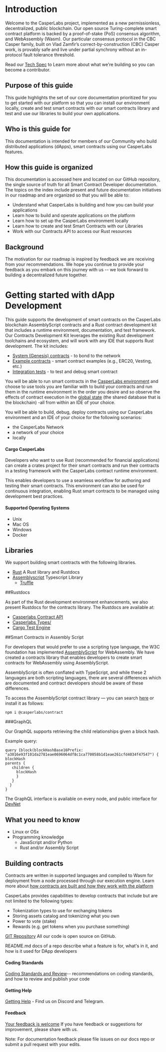 Introduction
============

Welcome to the CasperLabs project, implemented as a new permissionless, decentralized, public blockchain. Our open source Turing-complete smart contract platform is backed by a proof-of-stake (PoS) consensus algorithm, and WebAssembly (Wasm). Our particular consensus protocol in the CBC Casper family, built on Vlad Zamfir’s correct-by-construction (CBC) Casper work, is provably safe and live under partial synchrony without an in-protocol fault tolerance threshold.

Read our [Tech Spec](https://techspec.casperlabs.io/en/latest/) to Learn more about what we're building so you can become a contributor.

## Purpose of this guide

This guide highlights the set of our core documentation prioritized for you to get started with our platform so that you can install our environment locally, create and test smart contracts with our smart contracts library and test and use our libraries to build your own applications.

## Who is this guide for
This documentation is intended for members of our Community who build distributed applications (dApps), smart contracts using our CasperLabs features.

## How this guide is organized

This documentation is accessed here and located on our GitHub repository, the single source of truth for all Smart Contract Developer documentation. The topics on the index include present and future documentation initiatives in our roadmap and are organized so that you will be able to:

- Understand what CasperLabs is building and how you can build your applications
- Learn how to build and operate applications on the platform
- Learn how to set up the CasperLabs environment locally
- Learn how to create and test Smart Contracts with our Libraries
- Work with our Contracts API to access our Rust resources

## Background
The motivation for our roadmap is inspired by feedback we are receiving from your recommendations. We hope you continue to provide your feedback as you embark on this journey with us -- we look forward to building a decentralized future together.

Getting started with dApp Development
=====================================

This guide supports the development of smart contracts on the CasperLabs blockchain AssemblyScript contracts and a Rust contract development kit that includes a runtime environment, documentation, and test framework. Our Contracts Development Kit leverages the existing Rust development toolchains and ecosystem, and will work with any IDE that supports Rust development. The kit includes:

- [System (Genesis) contracts](https://github.com/CasperLabs/CasperLabs/tree/master/execution-engine/contracts/system) - to bond to the network
- [Example contracts](https://github.com/CasperLabs/CasperLabs/tree/master/execution-engine/contracts/examples) - smart contract examples (e.g., ERC20, Vesting, etc.)
- [Integration tests](...) - to test and debug smart contract <!--hey fix this link-->

You will be able to run smart contracts in the [CasperLabs environment](https://clarity.casperlabs.io/#/) and choose to use tools you are familiar with to build your contracts and run them in the runtime environment in the order you desire and so observe the effects of contract execution in the [global state](https://techspec.casperlabs.io/en/latest/implementation/global-state.html) (the shared database that is the blockchain) -all from within an IDE of your choice. 

You will be able to build, debug, deploy contracts using our CasperLabs environment and an IDE of your choice for the following scenarios:

- the CasperLabs Network
- a network of your choice
- locally

#### Cargo CasperLabs

Developers who want to use Rust (recommended for financial applications) can create a crates project for their smart contracts and run their contracts in a testing framework with the CasperLabs contract runtime environment. 

This enables developers to use a seamless workflow for authoring and testing their smart contracts. This environment can also be used for continuous integration, enabling Rust smart contracts to be managed using development best practices. 

#### Supported Operating Systems

- Unix
- Mac OS
- Windows
- Docker

## Libraries
We support building smart contracts with the following libraries.

- [Rust](...) A Rust library and Rustdocs
- [Assemblyscript](https://github.com/AssemblyScript/assemblyscript) Typescript  Library
  - [Truffle](...)

##Rustdocs

As part of the Rust development environment enhancements, we also present Rustdocs for the contracts library. The Rustdocs are available at:
- [Casperlabs Contract API](https://docs.rs/casperlabs-contract/0.2.0/casperlabs_contract/)
- [Casperlabs Types/](https://docs.rs/casperlabs-types/0.2.0/casperlabs_types/)
- [Cargo Test Engine](https://docs.rs/casperlabs-engine-test-support/)

##Smart Contracts in Assembly Script

For developers that would prefer to use a scripting type language, the W3C foundation has implemented [AssemblyScript](https://docs.assemblyscript.org/) for WebAssembly. We have created a contracts library that enables developers to create smart contracts for WebAssembly using AssemblyScript.

AssemblyScript is often conflated with TypeScript, and while these 2 languages are both scripting languages, there are several differences which are documented and contract developers should be aware of these differences.

To access the AssemblyScript contract library — you can search [here](https://www.npmjs.com/search?q=casperlabs) or install it as follows:

`npm i @casperlabs/contract`

###GraphQL 

Our GraphQL supports retrieving the child relationships given a block hash. 

Example query:

```
query {block(blockHashBase16Prefix: "a3016e93f101da2781eae0696064df8c1ca770058b1d1eae261cfd4034f47547") {
blockHash
parents {
   children {
     blockHash
     }
   }
  }
}
```

The GraphQL interface is available on every node, and public interface for [DevNet](http://devnet-graphql.casperlabs.io:40403/graphql)

## What you need to know

- Linux or OSx
- Programming knowledge
  - JavaScript and/or Python
  - Rust and/or Assembly Script

## Building contracts

Contracts are written in supported languages and compiled to Wasm for deployment from a node processed through our execution engine. Learn more about [how contracts are built and how they work with the platform](https://github.com/CasperLabs/CasperLabs/tree/release-v0.12/execution-engine/contracts/examples)

CasperLabs provides capabilities to develop contracts that include but are not limited to the following types:

- Tokenization types to use for exchanging tokens
- Storing assets catalog and tokenizing what you own
- Power to vote (stake)
- Rewards (e.g. get tokens when you purchase something)

[GIT Repository](https://github.com/CasperLabs/CasperLabs/tree/master)
All our code is open source on GitHub.

 README.md docs of a repo describe what a feature is for, what's in it, and how is it used for DApp developers

#### Coding Standards

[Coding Standards and Review](https://github.com/CasperLabs/CasperLabs/blob/dev/CONTRIBUTING.md)-- recommendations on coding standards, and how to review and publish your code

#### Getting Help

[Getting Help](https://github.com/CasperLabs/CasperLabs/tree/dev#getting-help) - Find us on Discord and Telegram.

#### Feedback

[Your feedback is welcome](...) If you have feedback or suggestions for improvement, please share with us.

Note: For documentation feedback please file issues on our docs repo or submit a pull request with your edits.





